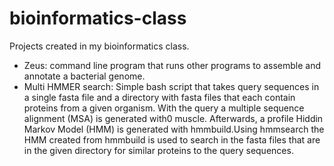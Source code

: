 # bioinformatics-class
Projects created in my bioinformatics class. 

 - Zeus: command line program that runs other programs to assemble and annotate a bacterial genome.
 - Multi HMMER search: Simple bash script that takes query sequences in a single fasta file and a directory with fasta files
 that each contain proteins from a given organism. With the query a multiple sequence alignment (MSA) is generated with0 muscle. Afterwards, a profile Hiddin Markov Model (HMM) is generated with hmmbuild.Using hmmsearch the HMM created from hmmbuild is used to search in the fasta files that are in the given directory for similar proteins to the query sequences.
